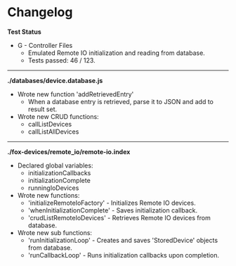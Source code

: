 # Changelog

**Test Status**
* G - Controller Files
	* Emulated Remote IO initialization and reading from database.
	* Tests passed: 46 / 123.

---

**./databases/device.database.js**
* Wrote new function 'addRetrievedEntry'
	* When a database entry is retrieved, parse it to JSON and add to result set.
* Wrote new CRUD functions:
	* callListDevices
	* callListAllDevices

---

**./fox-devices/remote_io/remote-io.index**
* Declared global variables:
	* initializationCallbacks
	* initializationComplete
	* runningIoDevices
* Wrote new functions:
	* 'initializeRemoteIoFactory' - Initializes Remote IO devices.
	* 'whenInitializationComplete' - Saves initialization callback.
	* 'crudListRemoteIoDevices' - Retrieves Remote IO devices from database.
* Wrote new sub functions:
	* 'runInitializationLoop' - Creates and saves 'StoredDevice' objects from database.
	* 'runCallbackLoop' - Runs initialization callbacks upon completion.
